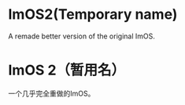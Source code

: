 # ImOS2(Temporary name)

A remade better version of the original ImOS.

# ImOS 2（暂用名）

一个几乎完全重做的ImOS。